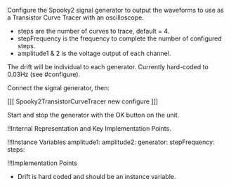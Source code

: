 Configure the Spooky2 signal generator to output the waveforms to use as a Transistor Curve Tracer with an oscilloscope.

- steps are the number of curves to trace, default = 4.
- stepFrequency is the frequency to complete the number of configured steps.
- amplitude1 & 2 is the voltage output of each channel.

The drift will be individual to each generator.  Currently hard-coded to 0.03Hz (see #configure).

Connect the signal generator, then:

[[[ 
Spooky2TransistorCurveTracer new configure 
]]]

Start and stop the generator with the OK button on the unit.

!!Internal Representation and Key Implementation Points.

!!!Instance Variables
	amplitude1:		<Integer>
	amplitude2:		<Integer>
	generator:		<Spooky2SignalGenerator>
	stepFrequency:	<Integer>
	steps:				<Integer>


!!!Implementation Points

- Drift is hard coded and should be an instance variable.